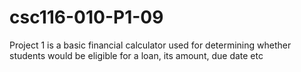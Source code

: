 # csc116-010-P1-09
Project 1 is a basic financial calculator used for determining whether students would be eligible for a loan, its amount, due date etc

